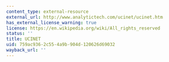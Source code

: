 ```yaml
---
content_type: external-resource
external_url: http://www.analytictech.com/ucinet/ucinet.htm
has_external_license_warning: true
license: https://en.wikipedia.org/wiki/All_rights_reserved
status: ''
title: UCINET
uid: 759ac936-2c55-4a9b-904d-120626d69032
wayback_url: ''
---
```

